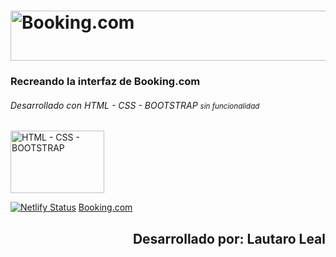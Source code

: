 <h1>
<img src="https://cf.bstatic.com/static/img/bcom_logo_blue_bg/f12f834e849b2a7f752a14b2598a6ddfeda1e713.svg" 
style="width: 1100px; height: 80px;" 
alt="Booking.com">
</h1>

<h3> Recreando la interfaz de Booking.com </h3>
<h6> Desarrollado con HTML - CSS - BOOTSTRAP 
<small>sin funcionalidad</small>
</h6>
<img src="https://encrypted-tbn0.gstatic.com/images?q=tbn:ANd9GcRV81DEKEnQXC8H-XSMG_4qMKIRz8Esax_CFA&s" 
style="width: 150px; height: 100px;"
alt="HTML - CSS - BOOTSTRAP">

[![Netlify Status](https://api.netlify.com/api/v1/badges/3a3d4d41-2283-4c95-9a5e-01f0410613b9/deploy-status)](https://app.netlify.com/sites/booking-lldp/deploys)
<a href="https://booking-lldp.netlify.app/"> Booking.com </a>

<h2 align="end"> Desarrollado por: Lautaro Leal </h2>



